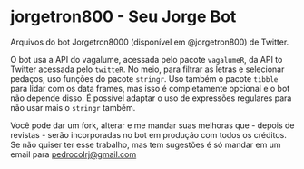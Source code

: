 # jorgetron800 - Seu Jorge Bot

Arquivos do bot Jorgetron8000 (disponível em @jorgetron800) de Twitter. 

O bot usa a API do vagalume, acessada pelo pacote ``vagalumeR``, da API to Twitter acessada pelo ``twitteR``. No meio, para filtrar as letras e selecionar pedaços, uso funções do pacote ``stringr``. Uso também o pacote ``tibble`` para lidar com os data frames, mas isso é completamente opcional e o bot não depende disso. É possível adaptar o uso de expressões regulares para não usar mais o ``stringr`` também.

Você pode dar um fork, alterar e me mandar suas melhoras que - depois de revistas - serão incorporadas no bot em produção com todos os créditos. Se não quiser ter esse trabalho, mas tem sugestões é só mandar em um email para pedrocolrj@gmail.com
